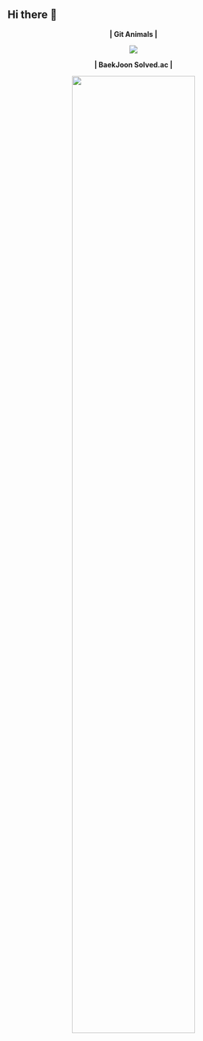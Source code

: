 ## Hi there 🤭
<div align="center">
  <p><b>| Git Animals |</b></p>
  <a href="https://github.com/devxb/gitanimals">
    <img src="https://render.gitanimals.org/farms/Junseong0829"/>
  </a>
  <p></p>
  <p><b>| BaekJoon Solved.ac |</b></p>
  <img src="http://mazassumnida.wtf/api/v2/generate_badge?boj=kirara8029" width=70% />
</div>
<!--
**Junseong0829/Junseong0829** is a ✨ _special_ ✨ repository because its `README.md` (this file) appears on your GitHub profile.

Here are some ideas to get you started:

- 🔭 I’m currently working on ...
- 🌱 I’m currently learning ...
- 👯 I’m looking to collaborate on ...
- 🤔 I’m looking for help with ...
- 💬 Ask me about ...
- 📫 How to reach me: ...
- 😄 Pronouns: ...
- ⚡ Fun fact: ...
-->
